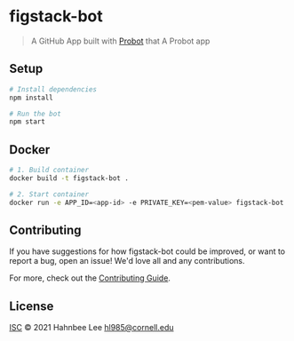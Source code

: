 # figstack-bot

> A GitHub App built with [Probot](https://github.com/probot/probot) that A Probot app

## Setup

```sh
# Install dependencies
npm install

# Run the bot
npm start
```

## Docker

```sh
# 1. Build container
docker build -t figstack-bot .

# 2. Start container
docker run -e APP_ID=<app-id> -e PRIVATE_KEY=<pem-value> figstack-bot
```

## Contributing

If you have suggestions for how figstack-bot could be improved, or want to report a bug, open an issue! We'd love all and any contributions.

For more, check out the [Contributing Guide](CONTRIBUTING.md).

## License

[ISC](LICENSE) © 2021 Hahnbee Lee <hl985@cornell.edu>
